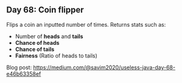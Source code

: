 ## Day 68: Coin flipper
Flips a coin an inputted number of times. Returns stats such as:

- Number of **heads** and **tails**
- **Chance of heads**
- **Chance of tails**
- **Fairness** (Ratio of heads to tails)

Blog post: https://medium.com/@savim2020/useless-java-day-68-e46b63358ef
